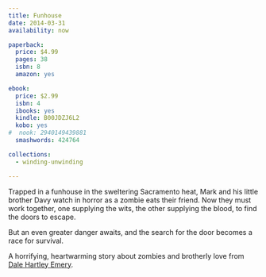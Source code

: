 ```yaml
---
title: Funhouse
date: 2014-03-31
availability: now

paperback:
  price: $4.99
  pages: 38
  isbn: 8
  amazon: yes

ebook:
  price: $2.99
  isbn: 4
  ibooks: yes
  kindle: B00JDZJ6L2
  kobo: yes
#  nook: 2940149439881
  smashwords: 424764

collections:
  - winding-unwinding

---
```


Trapped in a funhouse in the sweltering Sacramento heat,
Mark and his little brother Davy
watch in horror as a zombie eats their friend.
Now they must work together,
one supplying the wits,
the other supplying the blood,
to find the doors to escape.

But an even greater danger awaits,
and the search for the door becomes a race for survival.

A horrifying, heartwarming story
about zombies and brotherly love
from [Dale Hartley Emery](http://dalehartleyemery.com).
